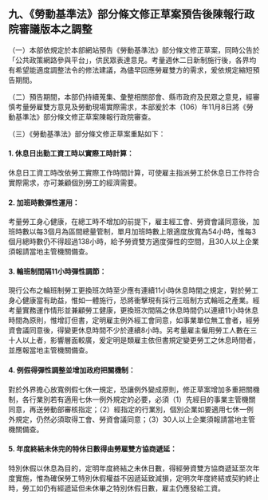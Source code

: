 ## 九、《勞動基準法》部分條文修正草案預告後陳報行政院審議版本之調整

（一）本部依規定於本部網站預告《勞動基準法》部分條文修正草案，同時公告於「公共政策網路參與平台」，供民眾表達意見。考量週休二日新制施行後，各界均有希望能適度調整法令的修法建議，為儘早回應勞雇雙方的需求，爰依規定縮短預告期間。

（二）預告期間，本部仍持續蒐集、彙整相關部會、縣市政府及民眾之意見，經審慎考量勞雇雙方意見及勞動現場實際需求，本部爰於本（106）年11月8日將《勞動基準法》部分條文修正草案陳報行政院審查。

（三）《勞動基準法》部分條文修正草案重點如下：

#### 1. 休息日出勤工資工時以實際工時計算：

休息日工資工時改依勞工實際工作時間計算，可使雇主指派勞工於休息日工作符合實際需求，亦可兼顧個別勞工的經濟需要。

#### 2. 加班時數彈性運用：

考量勞工身心健康，在總工時不增加的前提下，雇主經工會、勞資會議同意後，加班時數以每3個月為區間總量管制，單月加班時數上限適度放寬為54小時，惟每3個月總時數仍不得超過138小時，給予勞資雙方適度彈性的空間，且30人以上企業須報請當地主管機關備查。

#### 3. 輪班制間隔11小時彈性調節：

現行公布之輪班制勞工更換班次時至少應有連續11小時休息時間之規定，對於勞工身心健康當有助益，惟如一體施行，恐將衝擊現有採行三班制方式輪班之產業。經考量實務運作情形並兼顧勞工健康，更換班次間隔之休息時間仍以連續11小時休息時間為原則，惟增訂但書，定明雇主例外經工會同意，如事業單位無工會者，經勞資會議同意後，得變更休息時間不少於連續8小時。另考量雇主僱用勞工人數在三十人以上者，影響層面較廣，爰定明是類雇主依但書規定變更勞工之休息時間者，並應報當地主管機關備查。

#### 4. 例假得彈性調整並增加政府把關機制：

對於外界擔心放寬例假七休一規定，恐讓例外變成原則，修正草案增加多重把關機制，各行業別若有適用七休一例外規定的必要，必須（1）先經目的事業主管機關同意，再送勞動部審核指定；（2）經指定的行業別，個別企業如要適用七休一例外規定，仍然必須取得工會、勞資會議同意；（3）30人以上企業須報請當地主管機關備查。

#### 5. 年度終結未休完的特休日數得由勞雇雙方協商遞延：

特別休假以休息為目的，定明年度終結之未休日數，得經勞資雙方協商遞延至次年度實施，惟為確保勞工特別休假權益不因遞延致減損，定明次年度終結或契約終止時，勞工如仍有經遞延但未休畢之特別休假日數，雇主仍應發給工資。
